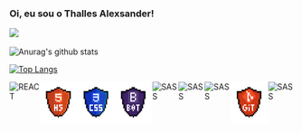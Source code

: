 ### Oi, eu sou o Thalles Alexsander!

 <a href="https://www.linkedin.com/in/thalles-alexsander-faria-muzzo-76baa41a9/"  target="_blank" >
  <img src="https://img.shields.io/badge/LinkedIn-0077B5?style=for-the-badge&logo=linkedin&logoColor=white"/>
</a>
 </br>

![Anurag's github stats](https://github-readme-stats.vercel.app/api?username=alezuzzo&show_icons=true&theme=radical)

[![Top Langs](https://github-readme-stats.vercel.app/api/top-langs/?username=alezuzzo&layout=compact&theme=radical)](https://github.com/anuraghazra/github-readme-stats)


<div style="display:flex">
<a> 
   <img align="center" src="https://github.com/gustavofbc/pixel_of_shields/blob/main/base/javascript.png" alt="REACT" height="75" width="75" />
</a>
 <a> 
   <img align="center" src="https://github.com/gustavofbc/pixel_of_shields/blob/main/base/html.png" alt="HTML" height="75" width="75" />
 </a>
 <a> 
    <img align="center" src="https://github.com/gustavofbc/pixel_of_shields/blob/main/base/css.png" alt="SASS" height="75" width="75" />
  </a>
  <a> 
  <img align="center" src="https://github.com/gustavofbc/pixel_of_shields/blob/main/base/bootstrap.png" alt="SASS" height="75" width="75" />
   </a>
  <a> 
   <img align="center" src="https://github.com/gustavofbc/pixel_of_shields/blob/main/base/figma.png" alt="SASS" height="75" width="75" />
  </a>
 <a> 
   <img align="center" src="https://github.com/gustavofbc/pixel_of_shields/blob/main/base/adobe_photoshop.png" alt="SASS" height="75" width="75" />
  </a>
 <a> 
   <img align="center" src="https://github.com/gustavofbc/pixel_of_shields/blob/main/base/adobe_xd.png" alt="SASS" height="75" width="75" />
  </a>
 <a> 
   <img align="center" src="https://github.com/gustavofbc/pixel_of_shields/blob/main/base/git.png" alt="SASS" height="75" width="75" />
  </a>
 <a> 
   <img align="center" src="https://github.com/gustavofbc/pixel_of_shields/blob/main/base/materialize.png" alt="SASS" height="75" width="75" />
  </a>
</div>


